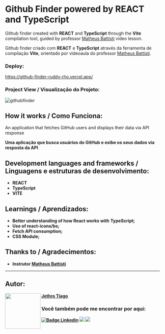 # Github Finder powered by REACT and TypeScript

Github finder created with <strong>REACT</strong> and <strong>TypeScript</strong> through the <strong>Vite</strong> compilation tool, guided by professor [Matheus Battisti](https://github.com/matheusbattisti) video lesson.

Github finder criado com <strong>REACT</strong> e <strong>TypeScript</strong> através da ferramenta de compilação <strong>Vite</strong>, orientado por videoaula do professor [Matheus Battisti](https://github.com/matheusbattisti).

### Deploy:

https://github-finder-ruddy-rho.vercel.app/

### Project View / Visualização do Projeto:

![githubfinder](https://user-images.githubusercontent.com/103612874/209887507-e8a8e93c-d97f-4966-97f8-9273e85b515f.jpg)

## How it works / Como Funciona:

An application that fetches GitHub users and displays their data via API response<b>

Uma aplicação que busca usuários do GitHub e exibe os seus dados via resposta da API

## Development languages and frameworks / Linguagens e estruturas de desenvolvimento:

* <strong>REACT</strong>
* TypeScript
* VITE

## Learnings / Aprendizados:

* Better understanding of how React works with TypeScript;
* Use of react-icons/bs;
* Fetch API consumption;
* CSS Module;

## Thanks to / Agradecimentos:

* Instrutor [Matheus Battisti](https://github.com/matheusbattisti)

---

<h2 id="autor" align="left">Autor:</h2>
  <img align="left" src="https://avatars.githubusercontent.com/u/103612874?v=4" width=115>
<a href="https://github.com/JethroTiago">Jethro Tiago</a>
<h3 align="left">Você também pode me encontrar por aqui:</h3>
<p align="left">
  <a href="https://www.linkedin.com/in/jethrotiago/"><img src="https://img.shields.io/badge/LinkedIn-0077B5?style=for-the-badge&logo=linkedin&logoColor=white" alt="Badge Linkedin" /></a>
  <a href="https://www.youtube.com/c/BEIRADAAVENTURA" target="_blank"><img src="https://img.shields.io/badge/YouTube-FF0000?style=for-the-badge&logo=youtube&logoColor=white" target="_blank"></a>
  <a href="https://instagram.com/jethrotiago" target="_blank"><img src="https://img.shields.io/badge/-Instagram-%23E4405F?style=for-the-badge&logo=instagram&logoColor=white" target="_blank"></a>
  <br>
